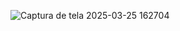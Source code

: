 
![Captura de tela 2025-03-25 162704](https://github.com/user-attachments/assets/596ce33c-ff90-4ed2-99d9-2222bf3390d1)
